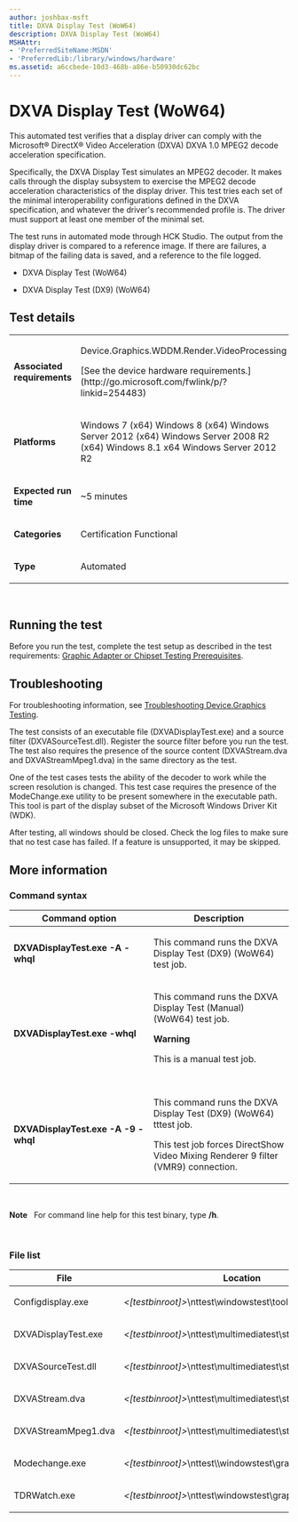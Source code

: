 ```yaml
---
author: joshbax-msft
title: DXVA Display Test (WoW64)
description: DXVA Display Test (WoW64)
MSHAttr:
- 'PreferredSiteName:MSDN'
- 'PreferredLib:/library/windows/hardware'
ms.assetid: a6ccbede-10d3-468b-a86e-b50930dc62bc
---
```


# DXVA Display Test (WoW64)


This automated test verifies that a display driver can comply with the Microsoft® DirectX® Video Acceleration (DXVA) DXVA 1.0 MPEG2 decode acceleration specification.

Specifically, the DXVA Display Test simulates an MPEG2 decoder. It makes calls through the display subsystem to exercise the MPEG2 decode acceleration characteristics of the display driver. This test tries each set of the minimal interoperability configurations defined in the DXVA specification, and whatever the driver's recommended profile is. The driver must support at least one member of the minimal set.

The test runs in automated mode through HCK Studio. The output from the display driver is compared to a reference image. If there are failures, a bitmap of the failing data is saved, and a reference to the file logged.

-   DXVA Display Test (WoW64)

-   DXVA Display Test (DX9) (WoW64)

## Test details


<table>
<colgroup>
<col width="50%" />
<col width="50%" />
</colgroup>
<tbody>
<tr class="odd">
<td><p><strong>Associated requirements</strong></p></td>
<td><p>Device.Graphics.WDDM.Render.VideoProcessing</p>
<p>[See the device hardware requirements.](http://go.microsoft.com/fwlink/p/?linkid=254483)</p></td>
</tr>
<tr class="even">
<td><p><strong>Platforms</strong></p></td>
<td><p>Windows 7 (x64) Windows 8 (x64) Windows Server 2012 (x64) Windows Server 2008 R2 (x64) Windows 8.1 x64 Windows Server 2012 R2</p></td>
</tr>
<tr class="odd">
<td><p><strong>Expected run time</strong></p></td>
<td><p>~5 minutes</p></td>
</tr>
<tr class="even">
<td><p><strong>Categories</strong></p></td>
<td><p>Certification Functional</p></td>
</tr>
<tr class="odd">
<td><p><strong>Type</strong></p></td>
<td><p>Automated</p></td>
</tr>
</tbody>
</table>

 

## Running the test


Before you run the test, complete the test setup as described in the test requirements: [Graphic Adapter or Chipset Testing Prerequisites](graphic-adapter-or-chipset-testing-prerequisites.md).

## Troubleshooting


For troubleshooting information, see [Troubleshooting Device.Graphics Testing](troubleshooting-devicegraphics-testing.md).

The test consists of an executable file (DXVADisplayTest.exe) and a source filter (DXVASourceTest.dll). Register the source filter before you run the test. The test also requires the presence of the source content (DXVAStream.dva and DXVAStreamMpeg1.dva) in the same directory as the test.

One of the test cases tests the ability of the decoder to work while the screen resolution is changed. This test case requires the presence of the ModeChange.exe utility to be present somewhere in the executable path. This tool is part of the display subset of the Microsoft Windows Driver Kit (WDK).

After testing, all windows should be closed. Check the log files to make sure that no test case has failed. If a feature is unsupported, it may be skipped.

## More information


### Command syntax

<table>
<colgroup>
<col width="50%" />
<col width="50%" />
</colgroup>
<thead>
<tr class="header">
<th>Command option</th>
<th>Description</th>
</tr>
</thead>
<tbody>
<tr class="odd">
<td><p><strong>DXVADisplayTest.exe -A -whql</strong></p></td>
<td><p>This command runs the DXVA Display Test (DX9) (WoW64) test job.</p></td>
</tr>
<tr class="even">
<td><p><strong>DXVADisplayTest.exe -whql</strong></p></td>
<td><p>This command runs the DXVA Display Test (Manual) (WoW64) test job.</p>
<div class="alert">
<strong>Warning</strong>  
<p>This is a manual test job.</p>
</div>
<div>
 
</div></td>
</tr>
<tr class="odd">
<td><p><strong>DXVADisplayTest.exe -A -9 -whql</strong></p></td>
<td><p>This command runs the DXVA Display Test (DX9) (WoW64) tttest job.</p>
<p>This test job forces DirectShow Video Mixing Renderer 9 filter (VMR9) connection.</p></td>
</tr>
</tbody>
</table>

 

**Note**  
For command line help for this test binary, type **/h**.

 

### File list

<table>
<colgroup>
<col width="50%" />
<col width="50%" />
</colgroup>
<thead>
<tr class="header">
<th>File</th>
<th>Location</th>
</tr>
</thead>
<tbody>
<tr class="odd">
<td><p>Configdisplay.exe</p></td>
<td><p><em>&lt;[testbinroot]&gt;</em>\nttest\windowstest\tools\</p></td>
</tr>
<tr class="even">
<td><p>DXVADisplayTest.exe</p></td>
<td><p><em>&lt;[testbinroot]&gt;</em>\nttest\multimediatest\streaming\</p></td>
</tr>
<tr class="odd">
<td><p>DXVASourceTest.dll</p></td>
<td><p><em>&lt;[testbinroot]&gt;</em>\nttest\multimediatest\streaming\</p></td>
</tr>
<tr class="even">
<td><p>DXVAStream.dva</p></td>
<td><p><em>&lt;[testbinroot]&gt;</em>\nttest\multimediatest\streaming\</p></td>
</tr>
<tr class="odd">
<td><p>DXVAStreamMpeg1.dva</p></td>
<td><p><em>&lt;[testbinroot]&gt;</em>\nttest\multimediatest\streaming\</p></td>
</tr>
<tr class="even">
<td><p>Modechange.exe</p></td>
<td><p><em>&lt;[testbinroot]&gt;</em>\nttest\\windowstest\graphics\d3d\utility\</p></td>
</tr>
<tr class="odd">
<td><p>TDRWatch.exe</p></td>
<td><p><em>&lt;[testbinroot]&gt;</em>\nttest\windowstest\graphics\</p></td>
</tr>
</tbody>
</table>

 

 

 






